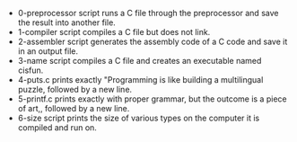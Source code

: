 - 0-preprocessor script  runs a C file through the preprocessor and save the result into another file.
- 1-compiler script compiles a C file but does not link.
- 2-assembler script generates the assembly code of a C code and save it in an output file.
- 3-name script compiles a C file and creates an executable named cisfun.
- 4-puts.c prints exactly "Programming is like building a multilingual puzzle, followed by a new line.
- 5-printf.c prints exactly with proper grammar, but the outcome is a piece of art,, followed by a new line.
- 6-size script  prints the size of various types on the computer it is compiled and run on.
